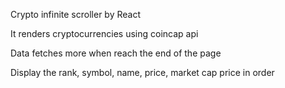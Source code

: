Crypto infinite scroller by React

It renders cryptocurrencies using coincap api

Data fetches more when reach the end of the page

Display the rank, symbol, name, price, market cap price in order
